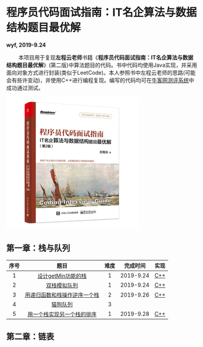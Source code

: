 # 程序员代码面试指南：IT名企算法与数据结构题目最优解

**wyf, 2019-9.24**

&emsp; &emsp;本项目用于复现**左程云老师**书籍《**程序员代码面试指南：IT名企算法与数据结构题目最优解**》(第二版)中算法题目的代码。书中代码均使用Java实现，并采用面向对象方式进行封装(类似于LeetCode)。本人参照书中左程云老师的思路(可能会有些许变动)，并使用C++进行编程复现。编写的代码均可在[牛客网测评系统](https://www.nowcoder.com/ta/programmer-code-interview-guide)中成功通过测试。

![Cover](Cover.jpg)

## 第一章：栈与队列

| 序号 |                             题目                             | 难度 | 完成时间  |                          实现                           |
| :--: | :----------------------------------------------------------: | :--: | :-------: | :-----------------------------------------------------: |
|  1   | [设计getMin功能的栈](https://www.nowcoder.com/practice/05e57ce2cd8e4a1eae8c3b0a7e9886be?tpId=101&tqId=33073&rp=1&ru=/ta/programmer-code-interview-guide&qru=/ta/programmer-code-interview-guide/question-ranking) |  1   | 2019-9.24 |           [C++](CH1_Stack_Queue/1_getMin.cpp)           |
|  2   | [双栈模拟队列](https://www.nowcoder.com/practice/6bc058b32ee54a5fa18c62f29bae9863?tpId=101&tqId=33074&tPage=1&rp=1&ru=/ta/programmer-code-interview-guide&qru=/ta/programmer-code-interview-guide/question-ranking) |  1   | 2019-9.24 |        [C++](CH1_Stack_Queue/2_stack_queue.cpp)         |
|  3   | [用递归函数和栈操作逆序一个栈](https://www.nowcoder.com/practice/1de82c89cc0e43e9aa6ee8243f4dbefd?tpId=101&tqId=33075&rp=1&ru=/ta/programmer-code-interview-guide&qru=/ta/programmer-code-interview-guide/question-ranking) |  2   | 2019-9.26 | [C++](CH1_Stack_Queue/3_Inverse_Stack_by_Recursion.cpp) |
|  4   | [猫狗队列](https://www.nowcoder.com/practice/8a7e04cff6a54b7095b94261d78108f5?tpId=101&tqId=33168&tPage=1&rp=1&ru=/ta/programmer-code-interview-guide&qru=/ta/programmer-code-interview-guide/question-ranking) |  3   |           |                                                         |
|  5   | [用一个栈实现另一个栈的排序](https://www.nowcoder.com/practice/ff8cba64e7894c5582deafa54cca8ff2?tpId=101&tqId=33081&tPage=1&rp=1&ru=/ta/programmer-code-interview-guide&qru=/ta/programmer-code-interview-guide/question-ranking) |  1   | 2019-9.28 |         [C++](CH1_Stack_Queue/5_Sort_Stack.cpp)         |



## 第二章：链表

